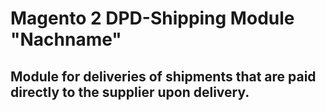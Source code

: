 # Magento 2 DPD-Shipping Module "Nachname"
## Module for deliveries of shipments that are paid directly to the supplier upon delivery.
